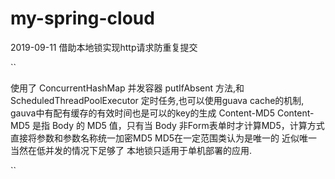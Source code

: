 # my-spring-cloud

2019-09-11 借助本地锁实现http请求防重复提交

``

使用了 ConcurrentHashMap 并发容器 putIfAbsent 方法,和 ScheduledThreadPoolExecutor 定时任务,也可以使用guava cache的机制, gauva中有配有缓存的有效时间也是可以的key的生成 
Content-MD5 
Content-MD5 是指 Body 的 MD5 值，只有当 Body 非Form表单时才计算MD5，计算方式直接将参数和参数名称统一加密MD5
MD5在一定范围类认为是唯一的 近似唯一 当然在低并发的情况下足够了
本地锁只适用于单机部署的应用.

``
